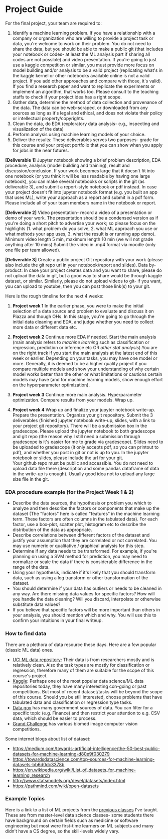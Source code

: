 # Project Guide

For the final project, your team are required to:    

1. Identify a machine learning problem.
If you have a relationship with a company or organization who are willing to provide a project task or data, you're welcome to work on their problem. You do not need to share the data, but you should be able to make a public git (that includes your notebook or codes- at least the ML analysis part if sharing all codes are not possible) and video presentation.
If you're going to just use a kaggle competition or similar, you must provide more focus on model building and/or analysis to be a valid project (replicating what's in the kaggle kernel or other notebooks available online is not a valid project. If you add other approaches and compare with those, it's valid). If you find a research paper and want to replicate the experiments or implement an algorithm, that works too. Please consult to the teaching staffs to check if your project idea has a right scope.
2. Gather data, determine the method of data collection and provenance of the data. The data can be web-scraped, or downloaded from any sources as long as it's legal and ethical, and does not violate their policy or intellectual property/copyrights.
3. Clean the data, do EDA (exploratory data analysis- e.g., inspecting and visualization of the data)
4. Perform analysis using machine learning models of your choice.
5. Deliver the results: These deliverables serves two purposes- grade for this course and your project portfolio that you can show when you apply for jobs in the near futures.

**[Deliverable 1]** Jupyter notebook showing a brief problem description, EDA procedure, analysis (model building and training), result and discussion/conclusion. If your work becomes large that it doesn't fit into one notebook (or you think it will be less readable by having one large notebook), you can make several notebooks or scripts in the git (as deliverable 3), and submit a report-style notebook or pdf instead.
In case your project doesn't fit into jupyter notebook format (e.g. you built an app that uses ML), write your approach as a report and submit in a pdf form. Please include all of your team members name in the notebook or report.   

**[Deliverable 2]** Video presentation- record a video of a presentation or demo of your work. The presentation should be a condensed version as if you're doing a short pitch to advertise your work; so please focus on the highlights (1. what problem do you solve, 2. what ML approach you use or what methods your app uses, 3. what the result is or running app demo). Minimum video length 5 min, maximum length 10 min (we will not grade anything after 10 mins) Submit the video in .mp4 format via moodle (only one file per team allowed).

**[Deliverable 3]** Create a public project Git repository with your work (please also include the git repo url in your notebook/report and slides). Data by-product: In case your project creates data and you want to share, please do not upload the data in git, but a good way to share would be through kaggle dataset, or similar. Similarly, please do not upload videos to git- if you want, you can upload to youtube, then you can post those link(s) to your git.

Here is the rough timeline for the next 4 weeks:         

1. **Project week 1** In the earlier phase, you were to make the initial selection of a data source and problem to evaluate and discuss it on Piazza and though OHs. In this stage, you're going to go through the initial data cleaning and EDA, and judge whether you need to collect more data or different data etc.   

2. **Project week 2** Continue more EDA if needed. Start the main analysis (main analysis refers to *machine learning* such as classification or regression, prediction or inference etc OR *other stat analysis*).You are on the right track if you start the main analysis at the latest end of this week or earlier. Depending on your tasks, you may have one model or more. Generally, it is deemed to be a higher quality project if you compare multiple models and show your understanding of why certain model works better than the other or what limitations or cautions certain models may have (and for machine learning models, show enough effort on the hyperparameter optimization).

3. **Project week 3** Continue more main analysis. Hyperparameter optimization. Compare results from your models. Wrap up.

4. **Project week 4** Wrap up and finalize your jupyter notebook write-up. Prepare the presentation. Organize your git repository. Submit the 3 deliverables (finished jupyter notebook write-up, slides, with a link to your project git repository). There will be a submission box in the gradescope. Please upload the jupyter notebook to both gradescope and git repo (the reason why I still need a submission through gradescope is it's easier for me to grade via gradescope). Slides need to be uploaded to gradescope (it only accepts pdf, so you can printout to pdf), and whether you post in git or not is up to you. In the jupyter notebook or slides, please include the url for your git.  
Your github repo must be public and accessible. You do not need to upload data file there (description and some pandas dataframe of data in the write-up is enough). Usually good idea not to upload any large size file in the git.

### EDA procedure example (for the Project Week 1 & 2)
- Describe the data sources, the hypothesis or problem you which to analyze and then describe the factors or components that make up the dataset (The "factors" here is called "features" in the machine learning term. These factors are often columns in the tabulated data). For each factor, use a box-plot, scatter plot, histogram etc to describe the distribution of the data as appropriate.
- Describe correlations between different factors of the dataset and justify your assumption that they are correlated or not correlated. You may use numeric or qualitative / graphical analysis for this step.
- Determine if any data needs to be transformed. For example, if you're planning on using a SVM method for prediction, you may need to normalize or scale the data if there is considerable difference in the range of the data.
- Using your hypothesis, indicate if it's likely that you should transform data, such as using a log transform or other transformation of the dataset.
- You should determine if your data has outliers or needs to be cleaned in any way. Are there missing data values for specific factors? How will you handle the data cleaning? Will you discard, interpolate or otherwise substitute data values?
- If you believe that specific factors will be more important than others in your analysis, you should mention which and why. You will use this to confirm your intuitions in your final writeup.

### How to find data
There are a plethora of data resource these days. Here are a few popular (classic ML data) ones.     
- [UCI ML data repository](https://archive.ics.uci.edu/ml/datasets.php): Their data is from researchers mostly and is relatively clean. Also the task types are mostly for classification or regression, therefore many of them are suitable for the scope of this course's project.     
- [Kaggle](https://www.kaggle.com/): Perhaps one of the most popular data science/ML data repositories today, they have many interesting con-going or past competitions. But most of recent dataset/tasks will be beyond the scope of this course. Should you be still interested, choose problems that have tabulated data and classification or regression type tasks.     
- [Data.gov](https://www.data.gov/) has many government sources of data. You can filter for a specific topic (e.g. Finance) and then restrict your attention to e.g. CSV data, which should be easier to process.
- [Grand Challenge](https://grand-challenge.org/) has various biomed image computer vision competitions.

Some internet blogs about list of dataset:     
- https://medium.com/towards-artificial-intelligence/the-50-best-public-datasets-for-machine-learning-d80e9f030279
- https://towardsdatascience.com/top-sources-for-machine-learning-datasets-bb6d0dc3378b
- https://en.wikipedia.org/wiki/List_of_datasets_for_machine-learning_research
- http://www.statsmodels.org/devel/datasets/index.html
- https://pathmind.com/wiki/open-datasets

### Example Topics
Here is a link to a list of ML projects from the [previous classes](https://docs.google.com/spreadsheets/d/1RG2TrTRbjli5ySZF5E1WRqA0r_o4uETKx_lPhaIN3cU/edit?usp=sharing) I've taught. These are from master-level data science classes- some students there have background on certain fields such as medicine or software engineering but most were first-time learners on ML subjects and many didn't have a CS degree, so the skill-levels widely vary.
